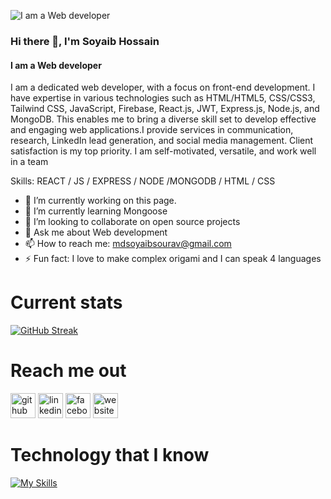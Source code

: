 ![I am a Web developer ](https://scontent.fjsr1-1.fna.fbcdn.net/v/t39.30808-6/306963939_668800057917671_9149721020948136158_n.jpg?stp=dst-jpg_p180x540&_nc_cat=110&ccb=1-7&_nc_sid=783fdb&_nc_eui2=AeH6xfLT3ti41HHpCAQyle1h0khlivZIWR7SSGWK9khZHmS5pYDDNLuXhCS2BInbvQ2hBZ89u6MLBBzA6bMWqY3S&_nc_ohc=muHLgp63lKgAX9VzXpf&_nc_zt=23&_nc_ht=scontent.fjsr1-1.fna&oh=00_AfCQZDgolGFWBTmkuAJydtJENFV-KZGqi_KNmYrili5PnA&oe=659A823C)
### Hi there 👋, I'm Soyaib Hossain 
#### I am a Web developer 


I am a dedicated web developer, with a focus on front-end development. I have expertise in various technologies such as HTML/HTML5, CSS/CSS3, Tailwind CSS, JavaScript, Firebase, React.js, JWT, Express.js, Node.js, and MongoDB. This enables me to bring a diverse skill set to develop effective and engaging web applications.I provide services in communication, research, LinkedIn lead generation, and social media management. Client satisfaction is my top priority. I am self-motivated, versatile, and work well in a team

Skills:  REACT / JS / EXPRESS / NODE /MONGODB / HTML / CSS

- 🔭 I’m currently working on this page. 
- 🌱 I’m currently learning Mongoose 
- 👯 I’m looking to collaborate on  open source projects 
- 💬 Ask me about Web development  
- 📫 How to reach me: mdsoyaibsourav@gmail.com 
- ⚡ Fun fact: I love to make complex origami and I can speak 4 languages 

# Current stats

[![GitHub Streak](https://github-readme-streak-stats.herokuapp.com?user=Mdsoyaib123&theme=algolia)](https://git.io/streak-stats)



# Reach me out
[<img src='https://cdn.jsdelivr.net/npm/simple-icons@3.0.1/icons/github.svg' alt='github' height='40'>](https://github.com/Mdsoyaib123)  [<img src='https://cdn.jsdelivr.net/npm/simple-icons@3.0.1/icons/linkedin.svg' alt='linkedin' height='40'>](https://www.linkedin.com/in/md-soyaib-hossain/)  [<img src='https://cdn.jsdelivr.net/npm/simple-icons@3.0.1/icons/facebook.svg' alt='facebook' height='40'>](https://www.facebook.com/mdsoyaib.hossain.77)  [<img src='https://cdn.jsdelivr.net/npm/simple-icons@3.0.1/icons/icloud.svg' alt='website' height='40'>](https://keen-daffodil-f5922b.netlify.app/) 



# Technology that I know

[![My Skills](https://skillicons.dev/icons?i=js,react,express,nodejs,mongodb,firebase,tailwind,html,css)](https://skillicons.dev)
